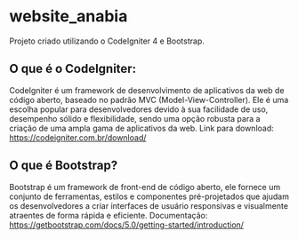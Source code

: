 # website_anabia
Projeto criado utilizando o CodeIgniter 4 e Bootstrap.

## O que é o CodeIgniter:
CodeIgniter é um framework de desenvolvimento de aplicativos da web de código aberto, baseado no padrão MVC (Model-View-Controller). Ele é uma escolha popular para desenvolvedores devido à sua facilidade de uso, desempenho sólido e flexibilidade, sendo uma opção robusta para a criação de uma ampla gama de aplicativos da web.
Link para download: https://codeigniter.com.br/download/

## O que é Bootstrap?
Bootstrap é um framework de front-end de código aberto, ele fornece um conjunto de ferramentas, estilos e componentes pré-projetados que ajudam os desenvolvedores a criar interfaces de usuário responsivas e visualmente atraentes de forma rápida e eficiente.
Documentação: https://getbootstrap.com/docs/5.0/getting-started/introduction/